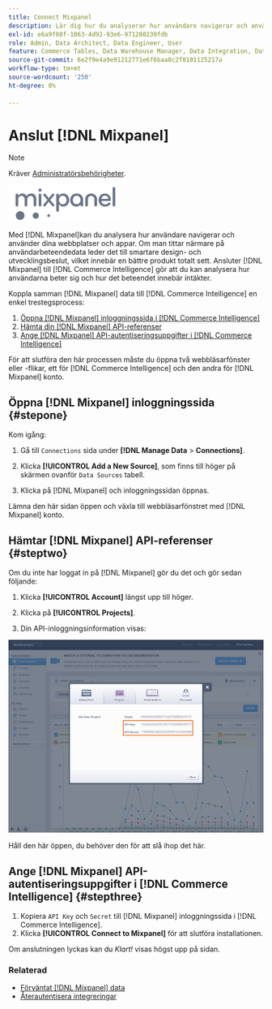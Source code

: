 ```yaml
---
title: Connect Mixpanel
description: Lär dig hur du analyserar hur användare navigerar och använder dina webbplatser och appar.
exl-id: e6a9f08f-1063-4d92-93e6-971280239fdb
role: Admin, Data Architect, Data Engineer, User
feature: Commerce Tables, Data Warehouse Manager, Data Integration, Data Import/Export
source-git-commit: 6e2f9e4a9e91212771e6f6baa8c2f8101125217a
workflow-type: tm+mt
source-wordcount: '250'
ht-degree: 0%

---
```


# Anslut [!DNL Mixpanel]

>[!NOTE]
>
>Kräver [Administratörsbehörigheter](../../../administrator/user-management/user-management.md).

![](../../../assets/Mixpanel_logo.png)

Med [!DNL Mixpanel]kan du analysera hur användare navigerar och använder dina webbplatser och appar. Om man tittar närmare på användarbeteendedata leder det till smartare design- och utvecklingsbeslut, vilket innebär en bättre produkt totalt sett. Ansluter [!DNL Mixpanel] till [!DNL Commerce Intelligence] gör att du kan analysera hur användarna beter sig och hur det beteendet innebär intäkter.

Koppla samman [!DNL Mixpanel] data till [!DNL Commerce Intelligence] en enkel trestegsprocess:

1. [Öppna [!DNL Mixpanel] inloggningssida i [!DNL Commerce Intelligence]](#stepone)
1. [Hämta din [!DNL Mixpanel] API-referenser](#steptwo)
1. [Ange [!DNL Mixpanel] API-autentiseringsuppgifter i [!DNL Commerce Intelligence]](#stepthree)

För att slutföra den här processen måste du öppna två webbläsarfönster eller -flikar, ett för [!DNL Commerce Intelligence] och den andra för [!DNL Mixpanel] konto.

## Öppna [!DNL Mixpanel] inloggningssida {#stepone}

Kom igång:

1. Gå till `Connections` sida under **[!DNL Manage Data** > **Connections]**.

1. Klicka **[!UICONTROL Add a New Source]**, som finns till höger på skärmen ovanför `Data Sources` tabell.

1. Klicka på [!DNL Mixpanel] och inloggningssidan öppnas.

Lämna den här sidan öppen och växla till webbläsarfönstret med [!DNL Mixpanel] konto.

## Hämtar [!DNL Mixpanel] API-referenser {#steptwo}

Om du inte har loggat in på [!DNL Mixpanel] gör du det och gör sedan följande:

1. Klicka **[!UICONTROL Account]** längst upp till höger.

1. Klicka på **[!UICONTROL Projects]**.

1. Din API-inloggningsinformation visas:

![Hämtar API-autentiseringsuppgifter för Mixpanel](../../../assets/Mixpanel_API_creds.png)

Håll den här öppen, du behöver den för att slå ihop det här.

## Ange [!DNL Mixpanel] API-autentiseringsuppgifter i [!DNL Commerce Intelligence] {#stepthree}

1. Kopiera `API Key` och `Secret` till [!DNL Mixpanel] inloggningssida i [!DNL Commerce Intelligence].
1. Klicka **[!UICONTROL Connect to Mixpanel]** för att slutföra installationen.

Om anslutningen lyckas kan du _Klart!_ visas högst upp på sidan.

### Relaterad

* [Förväntat [!DNL Mixpanel] data](../integrations/mixpanel-data.md)
* [Återautentisera integreringar](https://experienceleague.adobe.com/docs/commerce-knowledge-base/kb/how-to/mbi-reauthenticating-integrations.html)

